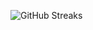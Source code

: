 ![GitHub Streaks](https://github-streaks-mqc9.onrender.com/streak/happilli/image?theme=midnight&cache_bust=1743262584&lang=ja)
